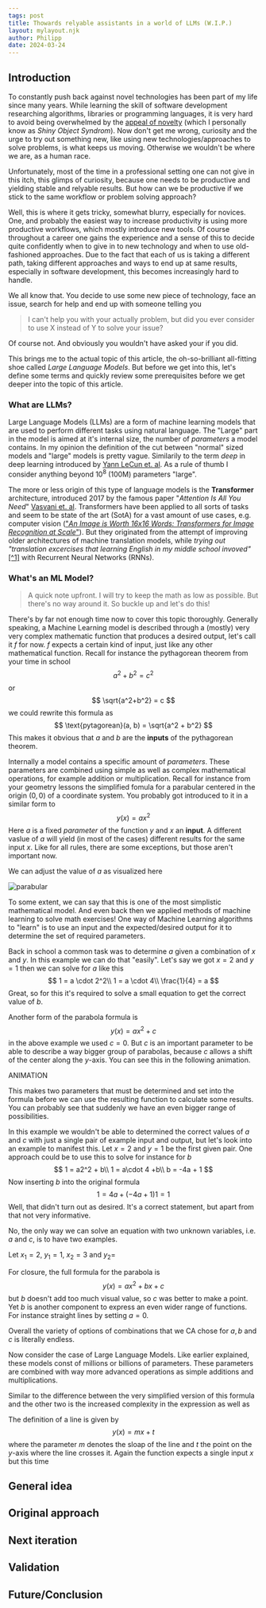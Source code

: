 ```yaml
---
tags: post
title: Thowards relyable assistants in a world of LLMs (W.I.P.)
layout: mylayout.njk
author: Philipp
date: 2024-03-24
---
```


## Introduction
To constantly push back against novel technologies has been part of my life since many years.
While learning the skill of software development researching algorithms, libraries or programming languages, 
it is very hard to avoid being overwhelmed by the [appeal of novelty](https://en.wikipedia.org/wiki/Appeal_to_novelty) (which I personally know as _Shiny Object Syndrom_).
Now don't get me wrong, curiosity and the urge to try out something new, like using new technologies/approaches to solve problems, is what keeps us moving.
Otherwise we wouldn't be where we are, as a human race.

Unfortunately, most of the time in a professional setting one can not give in this itch, this glimps of curiosity, because one needs to be productive and yielding stable and relyable results.
But how can we be productive if we stick to the same workflow or problem solving approach?

Well, this is where it gets tricky, somewhat blurry, especially for novices.
One, and probably the easiest way to increase productivity is using more productive workflows, which mostly introduce new tools.
Of course throughout a career one gains the experience and a sense of this to decide quite confidently when to give in to new technology and when to use old-fashioned approaches.
Due to the fact that each of us is taking a different path, taking different approaches and ways to end up at same results, especially in software development, this becomes increasingly hard to handle.

We all know that. You decide to use some new piece of technology, face an issue, search for help and end up with someone telling you

> I can't help you with your actually problem, but did you ever consider to use X instead of Y to solve your issue?

Of course not. And obviously you wouldn't have asked your if you did.

This brings me to the actual topic of this article, the oh-so-brilliant all-fitting shoe called _Large Language Models_.
But before we get into this, let's define some terms and quickly review some prerequisites before we get deeper into the topic of this article.

### What are LLMs?
Large Language Models (LLMs) are a form of machine learning models that are used to perform different tasks using natural language.
The "Large" part in the model is aimed at it's internal size, the number of _parameters_ a model contains.
In my opinion the definition of the cut between "normal" sized models and "large" models is pretty vague.
Similarily to the term _deep_ in deep learning introduced by [Yann LeCun et. al](https://doi.org/10.1038/nature14539).
As a rule of thumb I consider anything beyond $10^8$ (100M) parameters "large".

The more or less origin of this type of language models is the **Transformer** architecture, introduced 2017 by the famous paper "_Attention Is All You Need_" [Vasvani et. al](https://arxiv.org/abs/1706.03762).
Transformers have been applied to all sorts of tasks and seem to be state of the art (SotA) for a vast amount of use cases, e.g. computer vision (["_An Image is Worth 16x16 Words: Transformers for Image Recognition at Scale_"](https://arxiv.org/abs/2010.11929)).
But they originated from the attempt of improving older architectures of machine translation models, while _trying out "translation excercises that learning English in my middle school invoved"_[[^1]](https://www.youtube.com/watch?v=XfpMkf4rD6E&t=1116s) with Recurrent Neural Networks (RNNs).

### What's an ML Model?
> A quick note upfront. I will try to keep the math as low as possible. But there's no way around it. So buckle up and let's do this!



There's by far not enough time now to cover this topic thoroughly.
Generally speaking, a Machine Learning model is described through a (mostly) very very complex mathematic function that produces a desired output, let's call it $f$ for now.
$f$ expects a certain kind of input, just like any other mathematical function.
Recall for instance the pythagorean theorem from your time in school
$$
a^2 + b^2 = c^2
$$
or
$$
\sqrt{a^2+b^2} = c
$$
we could rewrite this formula as
$$
\text{pytagorean}(a, b) = \sqrt{a^2 + b^2}
$$
This makes it obvious that $a$ and $b$ are the **inputs** of the pythagorean theorem.

Internally a model contains a specific amount of _parameters_.
These parameters are combined using simple as well as complex mathematical operations, for example addition or multiplication.
Recall for instance from your geometry lessons the simplified fomula for a parabular centered in the origin $(0, 0)$ of a coordinate system.
You probably got introduced to it in a similar form to
$$
y(x) = ax^2
$$
Here $a$ is a fixed _parameter_ of the function $y$ and $x$ an **input**.
A different vaslue of $a$ will yield (in most of the cases) different results for the same input $x$.
Like for all rules, there are some exceptions, but those aren't important now.

We can adjust the value of $a$ as visualized here

![parabular](https://upload.wikimedia.org/wikipedia/commons/4/4f/Concavity_of_a_parabola.gif)

To some extent, we can say that this is one of the most simplistic mathematical model.
And even back then we applied methods of machine learning to solve math exercises!
One way of Machine Learning algorithms to "learn" is to use an input and the expected/desired output for it to determine the set of required parameters.


Back in school a common task was to determine $a$ given a combination of $x$ and $y$.
In this example we can do that "easily".
Let's say we got $x= 2$ and $y=1$ then we can solve for $a$ like this
$$
1 = a \cdot 2^2\\
1 = a \cdot 4\\
\frac{1}{4} = a
$$
Great, so for this it's required to solve a small equation to get the correct value of $b$.


Another form of the parabola formula is
$$
y(x) = ax^2 + c
$$
in the above example we used $c=0$.
But $c$ is an important parameter to be able to describe a way bigger group of parabolas, because $c$ allows a shift of the center along the $y$-axis.
You can see this in the following animation.

ANIMATION 

This makes two parameters that must be determined and set into the formula before we can use the resulting function to calculate some results.
You can probably see that suddenly we have an even bigger range of possibilities.

In this example we wouldn't be able to determined the correct values of $a$ and $c$ with just a single pair of example input and output, but let's look into an example to manifest this.
Let $x=2$ and $y=1$ be the first given pair.
One approach could be to use this to solve for instance for $b$
$$
1 = a2^2 + b\\
1 = a\cdot 4 +b\\
b = -4a + 1
$$
Now inserting $b$ into the original formula
$$
1 = 4a + (-4a + 1)
1 = 1
$$
Well, that didn't turn out as desired. It's a correct statement, but apart from that not very informative.

No, the only way we can solve an equation with two unknown variables, i.e. $a$ and $c$, is to have two examples.

Let $x_1=2$, $y_1= 1$, $x_2=3$ and $y_2=$

For closure, the full formula for the parabola is
$$
y(x) = ax^2 + bx +c
$$
but $b$ doesn't add too much visual value, so $c$ was better to make a point.
Yet $b$ is another component to express an even wider range of functions.
For instance straight lines by setting $a=0$.

Overall the variety of options of combinations that we CA chose for $a,b$ and $c$ is literally endless.

Now consider the case of Large Language Models.
Like earlier explained, these models const of millions or billions of parameters. These parameters are combined with way more advanced operations as simple additions and multiplications.


Similar to the difference between the very simplified version of this formula and the other two is the increased complexity in the expression as well as 

The definition of a line is given by
$$
y(x) = mx + t
$$
where the parameter $m$ denotes the sloap of the line and $t$ the point on the $y$-axis where the line crosses it.
Again the function expects a single input $x$ but this time

## General idea

## Original approach

## Next iteration

## Validation

## Future/Conclusion
